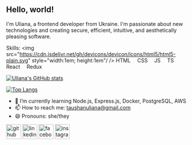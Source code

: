 ## Hello, world!

I'm Uliana, a frontend developer from Ukraine. I'm passionate about new technologies and creating secure, efficient, intuitive, and aesthetically pleasing software. 

Skills: 
<img src="https://cdn.jsdelivr.net/gh/devicons/devicon/icons/html5/html5-plain.svg" style="width:1em; height:1em"/ /> HTML 
<img src="https://cdn.jsdelivr.net/gh/devicons/devicon/icons/css3/css3-plain.svg" style="width:10px; height:10px" /> CSS
<img src="https://cdn.jsdelivr.net/gh/devicons/devicon/icons/javascript/javascript-plain.svg" style="width:10px; height:10px" /> JS 
<img src="https://cdn.jsdelivr.net/gh/devicons/devicon/icons/typescript/typescript-plain.svg" style="width:10px; height:10px" /> TS
<img src="https://cdn.jsdelivr.net/gh/devicons/devicon/icons/react/react-original.svg" style="width:10px; height:10px" /> React
<img src="https://cdn.jsdelivr.net/gh/devicons/devicon/icons/redux/redux-original.svg" style="width:10px; height:10px" /> Redux 

[![Uliana's GitHub stats](https://github-readme-stats.vercel.app/api?username=ulianataushan&show_icons=true&theme=transparent)](https://github.com/ulianataushan/github-readme-stats)

[![Top Langs](https://github-readme-stats.vercel.app/api/top-langs/?username=anuraghazra&layout=compact)](https://github.com/anuraghazra/github-readme-stats)


- 🌱 I’m currently learning Node.js, Express.js, Docker, PostgreSQL, AWS 
- 📫 How to reach me: taushanuliana@gmail.com 
- 😄 Pronouns: she/they 


[<img src='https://cdn.jsdelivr.net/npm/simple-icons@3.0.1/icons/github.svg' alt='github' height='40'>](https://github.com/ulianataushan)  [<img src='https://cdn.jsdelivr.net/npm/simple-icons@3.0.1/icons/linkedin.svg' alt='linkedin' height='40'>](https://www.linkedin.com/in/ulianataushan/)  [<img src='https://cdn.jsdelivr.net/npm/simple-icons@3.0.1/icons/facebook.svg' alt='facebook' height='40'>](https://www.facebook.com/ulianataushan)  [<img src='https://cdn.jsdelivr.net/npm/simple-icons@3.0.1/icons/instagram.svg' alt='instagram' height='40'>](https://www.instagram.com/ulianataushan/)  
